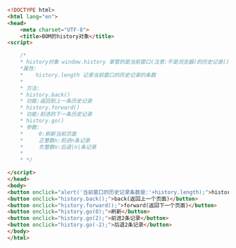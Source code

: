 
<BlogInfo title="59.BOM的history对象" author="白日梦想猿" pv=0 read_times=0 pre_cost_time=0分41秒 category="js学习" tag_list="['js学习']" create_time="2020.10.02 16:33:03" update_time="2020.10.02 16:47:05" />

```html
<!DOCTYPE html>
<html lang="en">
<head>
    <meta charset="UTF-8">
    <title>BOM的history对象</title>
<script>

    /*
    * history对象 window.history 掌管的是当前窗口(注意:不是浏览器)的历史记录(只要加载的url的不同就会产生一条新记录)
    *属性:
    *    history.length 记录当前窗口的历史记录的条数
    *
    * 方法:
    * history.back()
    * 功能:返回到上一条历史记录
    * history.forward()
    * 功能:前进的下一条历史记录
    * history.go()
    * 参数:
    *     0:刷新当前页面
    *     正整数n:前进n条记录
    *     负整数n:后退|n|条记录
    *
    * */

</script>
</head>
<body>
<button onclick="alert('当前窗口的历史记录条数是:'+history.length);">history</button>
<button onclick="history.back();">back(返回上一个页面)</button>
<button onclick="history.forward();">forward(返回下一个页面)</button>
<button onclick="history.go(0);">刷新</button>
<button onclick="history.go(2);">前进2条记录</button>
<button onclick="history.go(-2);">后退2条记录</button>
</body>
</html>
```
